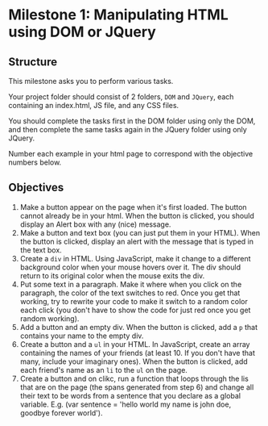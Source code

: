 # Milestone 1: Manipulating HTML using DOM or JQuery

## Structure
This milestone asks you to perform various tasks.

Your project folder should consist of 2 folders, `DOM` and `JQuery`, each containing an index.html, JS file, and any CSS files.

You should complete the tasks first in the DOM folder using only the DOM, and then complete the same tasks again in the JQuery folder using only JQuery.

Number each example in your html page to correspond with the objective numbers below.

## Objectives
1. Make a button appear on the page when it's first loaded. The button cannot already be in your html. When the button is clicked, you should display an Alert box with any (nice) message.
2. Make a button and text box (you can just put them in your HTML). When the button is clicked, display an alert with the message that is typed in the text box.
3. Create a `div` in HTML. Using JavaScript, make it change to a different background color when your mouse hovers over it. The div should return to its original color when the mouse exits the div.
4. Put some text in a paragraph. Make it where when you click on the paragraph, the color of the text switches to red. Once you get that working, try to rewrite your code to make it switch to a random color each click (you don't have to show the code for just red once you get random working).
5. Add a button and an empty div. When the button is clicked, add a `p` that contains your name to the empty div.
6. Create a button and a `ul` in your HTML. In JavaScript, create an array containing the names of your friends (at least 10. If you don't have that many, include your imaginary ones). When the button is clicked, add each friend's name as an `li` to the `ul` on the page.
7. Create a button and on clikc, run a function that loops through the lis that are on the page (the spans generated from step 6) and change all their text to be words from a sentence that you declare as a global variable. E.g. (var sentence = 'hello world my name is john doe, goodbye forever world').